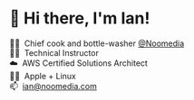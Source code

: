 <h1>👋&nbsp;Hi there, I'm Ian!</h1>

👨‍🍳&nbsp;&nbsp;Chief cook and bottle-washer [@Noomedia](https://github.com/noomedia/) </br>
👨‍🏫&nbsp;&nbsp;Technical Instructor </br>
☁️&nbsp;&nbsp;AWS Certified Solutions Architect</br>
🧑‍💻&nbsp;&nbsp;Apple + Linux </br>
📫&nbsp;&nbsp;[ian@noomedia.com](mailto:ian@noomedia.com) </br>
